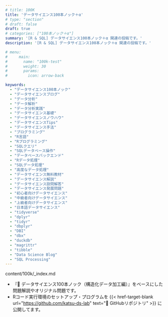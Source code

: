 ```yaml
---
# title: 100K
title: 'データサイエンス100本ノック＋α'
# type: "section"
# draft: false
draft: true
# categories: ["100本ノック＋α"]
summary: '[R & SQL] データサイエンス100本ノック＋α 関連の投稿です。'
description: '[R & SQL] データサイエンス100本ノック＋α 関連の投稿です。'

# menu: 
#     main:
#       name: "100k-test"
#       weight: 30
#       params: 
#         icon: arrow-back

keywords: 
  - "データサイエンス100本ノック"
  - "データサイエンスブログ"
  - "データ分析"
  - "データ解析"
  - "データ分析実践"
  - "データサイエンス基礎"
  - "データサイエンスノウハウ"
  - "データサイエンスTips"
  - "データサイエンス手法"
  - "プログラミング"
  - "R言語"
  - "Rプログラミング"
  - "SQLクエリ"
  - "SQLデータベース操作"
  - "データベースバックエンド"
  - "Rデータ処理"
  - "SQLデータ処理"
  - "高度なデータ処理"
  - "データサイエンス無料教材"
  - "データサイエンス解説"
  - "データサイエンス設問解答"
  - "データサイエンス発展問題"
  - "初心者向けデータサイエンス"
  - "中級者向けデータサイエンス"
  - "上級者向けデータサイエンス"
  - "日本語データサイエンス"
  - "tidyverse"
  - "dplyr"
  - "tidyr"
  - "dbplyr"
  - "DBI"
  - "dbx"
  - "duckdb"
  - "magrittr"
  - "tibble"
  - "Data Science Blog"
  - "SQL Processing"
---
```


content/100k/_index.md  

- 『📘 データサイエンス100本ノック（構造化データ加工編）』をベースにした問題解説やオリジナル問題です。
- Rコード実行環境のセットアップ・プログラムを 
{{< href-target-blank url="https://github.com/katsu-ds-lab" text="📂 GitHubリポジトリ" >}} 
に公開してます。

